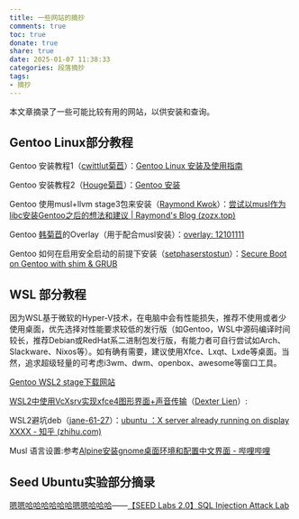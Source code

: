 ```yaml
---
title: 一些网站的摘抄
comments: true
toc: true
donate: true
share: true
date: 2025-01-07 11:38:33
categories: 段落摘抄
tags:
- 摘抄
---
```

本文章摘录了一些可能比较有用的网站，以供安装和查询。

## Gentoo Linux部分教程

Gentoo 安装教程1（[cwittlut菊苣](https://ume.ink/)）：[Gentoo Linux 安装及使用指南](https://bitbili.net/gentoo-linux-installation-and-usage-tutorial.html)

Gentoo 安装教程2（[Houge菊苣](https://litterhougelangley.club/blog/)）：[Gentoo 安装](https://litterhougelangley.club/blog/2021/05/21/gentoo/)

Gentoo 使用musl+llvm stage3包来安装（[Raymond Kwok](https://blog.zozx.top/about)）：[尝试以musl作为libc安装Gentoo之后的想法和建议 | Raymond&#39;s Blog (zozx.top)](https://blog.zozx.top/2021/11/27/feeling-after-installing-gentoo-with-musl-libc/)

Gentoo [韩菊苣](https://github.com/12101111)的Overlay（用于配合musl安装）：[overlay: 12101111](https://github.com/12101111/overlay)

Gentoo 如何在启用安全启动的前提下安装（[setphaserstostun](https://www.setphaserstostun.org/)）：[Secure Boot on Gentoo with shim &amp; GRUB](https://www.setphaserstostun.org/posts/secure-boot-on-gentoo-with-shim-grub/)

## WSL 部分教程

因为WSL基于微软的Hyper-V技术，在电脑中会有性能损失，推荐不使用或者少使用桌面，优先选择对性能要求较低的发行版（如Gentoo，WSL中源码编译时间较长，推荐Debian或RedHat系二进制包发行版，有能力者可自行尝试如Arch、Slackware、Nixos等）。如有确有需要，建议使用Xfce、Lxqt、Lxde等桌面。当然，追求超级轻量的可考虑i3wm、dwm、openbox、awesome等窗口工具。

[Gentoo WSL2 stage下载网站](https://wsl.gentoo.zip/)

[WSL2中使用VcXsrv实现xfce4图形界面+声音传输](https://zhuanlan.zhihu.com/p/150555651)（[Dexter Lien](https://www.zhihu.com/people/lian-peng-wei-50)）:

WSL2避坑deb（[jane-61-27](https://www.zhihu.com/people/jane-61-27)）：[ubuntu ：X server already running on display XXXX - 知乎 (zhihu.com)](https://zhuanlan.zhihu.com/p/500734107)

Musl 语言设置:参考[Alpine安装gnome桌面环境和配置中文界面 - 哔哩哔哩](https://www.bilibili.com/opus/1033782964433977365)

## Seed Ubuntu实验部分摘录

[嗯嗯哈哈哈哈哈哈嗯嗯哈哈哈](https://blog.csdn.net/qq_39678161)——[【SEED Labs 2.0】SQL Injection Attack Lab](https://blog.csdn.net/qq_39678161/article/details/119908354)
